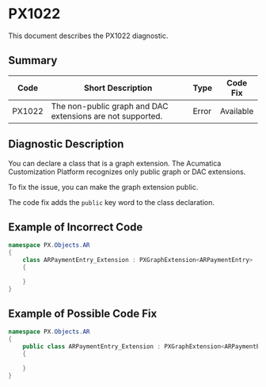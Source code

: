 # PX1022
This document describes the PX1022 diagnostic.

## Summary

| Code   | Short Description                                                                                                | Type  | Code Fix    | 
| ------ | ---------------------------------------------------------------------------------------------------------------- | ----- | ----------- | 
| PX1022 | The non-public graph and DAC extensions are not supported.                                                       | Error | Available   |

## Diagnostic Description
You can declare a class that is a graph extension. The Acumatica Customization Platform recognizes only public graph or DAC extensions.

To fix the issue, you can make the graph extension public.

The code fix adds the `public` key word to the class declaration.

## Example of Incorrect Code

```C#
namespace PX.Objects.AR
{
    class ARPaymentEntry_Extension : PXGraphExtension<ARPaymentEntry>
    {

    }
}
```

## Example of Possible Code Fix

```C#
namespace PX.Objects.AR
{
    public class ARPaymentEntry_Extension : PXGraphExtension<ARPaymentEntry>
    {

    }
}
```